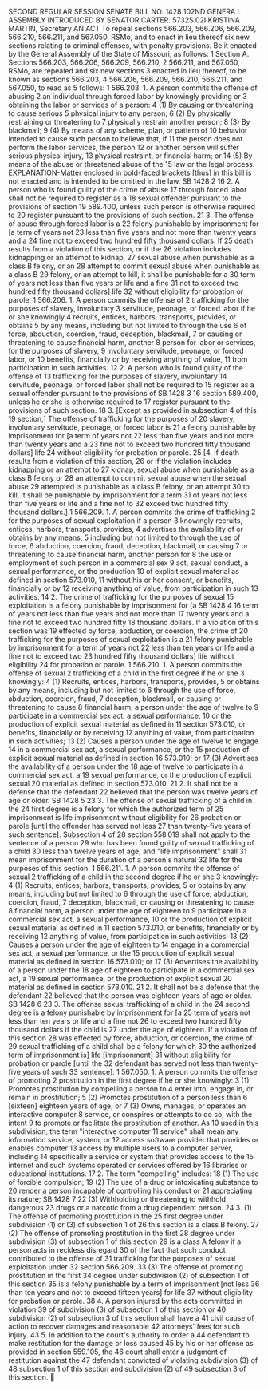 SECOND REGULAR SESSION
SENATE BILL NO. 1428
102ND GENERA L ASSEMBLY
INTRODUCED BY SENATOR CARTER.
5732S.02I KRISTINA MARTIN, Secretary
AN ACT
To repeal sections 566.203, 566.206, 566.209, 566.210, 566.211, and 567.050, RSMo, and to enact
in lieu thereof six new sections relating to criminal offenses, with penalty provisions.
Be it enacted by the General Assembly of the State of Missouri, as follows:
1 Section A. Sections 566.203, 566.206, 566.209, 566.210,
2 566.211, and 567.050, RSMo, are repealed and six new sections
3 enacted in lieu thereof, to be known as sections 566.203,
4 566.206, 566.209, 566.210, 566.211, and 567.050, to read as
5 follows:
1 566.203. 1. A person commits the offense of abusing
2 an individual through forced labor by knowingly providing or
3 obtaining the labor or services of a person:
4 (1) By causing or threatening to cause serious
5 physical injury to any person;
6 (2) By physically restraining or threatening to
7 physically restrain another person;
8 (3) By blackmail;
9 (4) By means of any scheme, plan, or pattern of
10 behavior intended to cause such person to believe that, if
11 the person does not perform the labor services, the person
12 or another person will suffer serious physical injury,
13 physical restraint, or financial harm; or
14 (5) By means of the abuse or threatened abuse of the
15 law or the legal process.
EXPLANATION-Matter enclosed in bold-faced brackets [thus] in this bill is not enacted
and is intended to be omitted in the law.
SB 1428 2
16 2. A person who is found guilty of the crime of abuse
17 through forced labor shall not be required to register as a
18 sexual offender pursuant to the provisions of section
19 589.400, unless such person is otherwise required to
20 register pursuant to the provisions of such section.
21 3. The offense of abuse through forced labor is a
22 felony punishable by imprisonment for [a term of years not
23 less than five years and not more than twenty years and a
24 fine not to exceed two hundred fifty thousand dollars. If
25 death results from a violation of this section, or if the
26 violation includes kidnapping or an attempt to kidnap,
27 sexual abuse when punishable as a class B felony, or an
28 attempt to commit sexual abuse when punishable as a class B
29 felony, or an attempt to kill, it shall be punishable for a
30 term of years not less than five years or life and a fine
31 not to exceed two hundred fifty thousand dollars] life
32 without eligibility for probation or parole.
1 566.206. 1. A person commits the offense of
2 trafficking for the purposes of slavery, involuntary
3 servitude, peonage, or forced labor if he or she knowingly
4 recruits, entices, harbors, transports, provides, or obtains
5 by any means, including but not limited to through the use
6 of force, abduction, coercion, fraud, deception, blackmail,
7 or causing or threatening to cause financial harm, another
8 person for labor or services, for the purposes of slavery,
9 involuntary servitude, peonage, or forced labor, or
10 benefits, financially or by receiving anything of value,
11 from participation in such activities.
12 2. A person who is found guilty of the offense of
13 trafficking for the purposes of slavery, involuntary
14 servitude, peonage, or forced labor shall not be required to
15 register as a sexual offender pursuant to the provisions of
SB 1428 3
16 section 589.400, unless he or she is otherwise required to
17 register pursuant to the provisions of such section.
18 3. [Except as provided in subsection 4 of this
19 section,] The offense of trafficking for the purposes of
20 slavery, involuntary servitude, peonage, or forced labor is
21 a felony punishable by imprisonment for [a term of years not
22 less than five years and not more than twenty years and a
23 fine not to exceed two hundred fifty thousand dollars] life
24 without eligibility for probation or parole.
25 [4. If death results from a violation of this section,
26 or if the violation includes kidnapping or an attempt to
27 kidnap, sexual abuse when punishable as a class B felony or
28 an attempt to commit sexual abuse when the sexual abuse
29 attempted is punishable as a class B felony, or an attempt
30 to kill, it shall be punishable by imprisonment for a term
31 of years not less than five years or life and a fine not to
32 exceed two hundred fifty thousand dollars.]
1 566.209. 1. A person commits the crime of trafficking
2 for the purposes of sexual exploitation if a person
3 knowingly recruits, entices, harbors, transports, provides,
4 advertises the availability of or obtains by any means,
5 including but not limited to through the use of force,
6 abduction, coercion, fraud, deception, blackmail, or causing
7 or threatening to cause financial harm, another person for
8 the use or employment of such person in a commercial sex
9 act, sexual conduct, a sexual performance, or the production
10 of explicit sexual material as defined in section 573.010,
11 without his or her consent, or benefits, financially or by
12 receiving anything of value, from participation in such
13 activities.
14 2. The crime of trafficking for the purposes of sexual
15 exploitation is a felony punishable by imprisonment for [a
SB 1428 4
16 term of years not less than five years and not more than
17 twenty years and a fine not to exceed two hundred fifty
18 thousand dollars. If a violation of this section was
19 effected by force, abduction, or coercion, the crime of
20 trafficking for the purposes of sexual exploitation is a
21 felony punishable by imprisonment for a term of years not
22 less than ten years or life and a fine not to exceed two
23 hundred fifty thousand dollars] life without eligibility
24 for probation or parole.
1 566.210. 1. A person commits the offense of sexual
2 trafficking of a child in the first degree if he or she
3 knowingly:
4 (1) Recruits, entices, harbors, transports, provides,
5 or obtains by any means, including but not limited to
6 through the use of force, abduction, coercion, fraud,
7 deception, blackmail, or causing or threatening to cause
8 financial harm, a person under the age of twelve to
9 participate in a commercial sex act, a sexual performance,
10 or the production of explicit sexual material as defined in
11 section 573.010, or benefits, financially or by receiving
12 anything of value, from participation in such activities;
13 (2) Causes a person under the age of twelve to engage
14 in a commercial sex act, a sexual performance, or the
15 production of explicit sexual material as defined in section
16 573.010; or
17 (3) Advertises the availability of a person under the
18 age of twelve to participate in a commercial sex act, a
19 sexual performance, or the production of explicit sexual
20 material as defined in section 573.010.
21 2. It shall not be a defense that the defendant
22 believed that the person was twelve years of age or older.
SB 1428 5
23 3. The offense of sexual trafficking of a child in the
24 first degree is a felony for which the authorized term of
25 imprisonment is life imprisonment without eligibility for
26 probation or parole [until the offender has served not less
27 than twenty-five years of such sentence]. Subsection 4 of
28 section 558.019 shall not apply to the sentence of a person
29 who has been found guilty of sexual trafficking of a child
30 less than twelve years of age, and "life imprisonment" shall
31 mean imprisonment for the duration of a person's natural
32 life for the purposes of this section.
1 566.211. 1. A person commits the offense of sexual
2 trafficking of a child in the second degree if he or she
3 knowingly:
4 (1) Recruits, entices, harbors, transports, provides,
5 or obtains by any means, including but not limited to
6 through the use of force, abduction, coercion, fraud,
7 deception, blackmail, or causing or threatening to cause
8 financial harm, a person under the age of eighteen to
9 participate in a commercial sex act, a sexual performance,
10 or the production of explicit sexual material as defined in
11 section 573.010, or benefits, financially or by receiving
12 anything of value, from participation in such activities;
13 (2) Causes a person under the age of eighteen to
14 engage in a commercial sex act, a sexual performance, or the
15 production of explicit sexual material as defined in section
16 573.010; or
17 (3) Advertises the availability of a person under the
18 age of eighteen to participate in a commercial sex act, a
19 sexual performance, or the production of explicit sexual
20 material as defined in section 573.010.
21 2. It shall not be a defense that the defendant
22 believed that the person was eighteen years of age or older.
SB 1428 6
23 3. The offense sexual trafficking of a child in the
24 second degree is a felony punishable by imprisonment for [a
25 term of years not less than ten years or life and a fine not
26 to exceed two hundred fifty thousand dollars if the child is
27 under the age of eighteen. If a violation of this section
28 was effected by force, abduction, or coercion, the crime of
29 sexual trafficking of a child shall be a felony for which
30 the authorized term of imprisonment is] life [imprisonment]
31 without eligibility for probation or parole [until the
32 defendant has served not less than twenty-five years of such
33 sentence].
1 567.050. 1. A person commits the offense of promoting
2 prostitution in the first degree if he or she knowingly:
3 (1) Promotes prostitution by compelling a person to
4 enter into, engage in, or remain in prostitution;
5 (2) Promotes prostitution of a person less than
6 [sixteen] eighteen years of age; or
7 (3) Owns, manages, or operates an interactive computer
8 service, or conspires or attempts to do so, with the intent
9 to promote or facilitate the prostitution of another. As
10 used in this subdivision, the term "interactive computer
11 service" shall mean any information service, system, or
12 access software provider that provides or enables computer
13 access by multiple users to a computer server, including
14 specifically a service or system that provides access to the
15 internet and such systems operated or services offered by
16 libraries or educational institutions.
17 2. The term "compelling" includes:
18 (1) The use of forcible compulsion;
19 (2) The use of a drug or intoxicating substance to
20 render a person incapable of controlling his conduct or
21 appreciating its nature;
SB 1428 7
22 (3) Withholding or threatening to withhold dangerous
23 drugs or a narcotic from a drug dependent person.
24 3. (1) The offense of promoting prostitution in the
25 first degree under subdivision (1) or (3) of subsection 1 of
26 this section is a class B felony.
27 (2) The offense of promoting prostitution in the first
28 degree under subdivision (3) of subsection 1 of this section
29 is a class A felony if a person acts in reckless disregard
30 of the fact that such conduct contributed to the offense of
31 trafficking for the purposes of sexual exploitation under
32 section 566.209.
33 (3) The offense of promoting prostitution in the first
34 degree under subdivision (2) of subsection 1 of this section
35 is a felony punishable by a term of imprisonment [not less
36 than ten years and not to exceed fifteen years] for life
37 without eligibility for probation or parole.
38 4. A person injured by the acts committed in violation
39 of subdivision (3) of subsection 1 of this section or
40 subdivision (2) of subsection 3 of this section shall have a
41 civil cause of action to recover damages and reasonable
42 attorneys' fees for such injury.
43 5. In addition to the court's authority to order a
44 defendant to make restitution for the damage or loss caused
45 by his or her offense as provided in section 559.105, the
46 court shall enter a judgment of restitution against the
47 defendant convicted of violating subdivision (3) of
48 subsection 1 of this section and subdivision (2) of
49 subsection 3 of this section.

